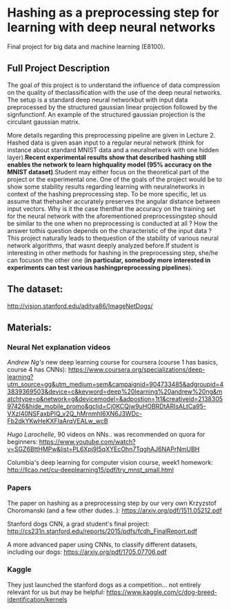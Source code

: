 # Hashing as a preprocessing step for learning with deep neural networks

Final project for big data and machine learning (E8100). 

## Full Project Description

The  goal  of  this  project  is  to  understand  the  influence  of  data  compression  on  the  quality  of  theclassification with the use of the deep neural networks.  The setup is a standard deep neural networkbut with input data preprocessed by the structured gaussian linear projection followed by the signfunctionf.  An example of the structured gaussian projection is the circulant gaussian matrix.

More details regarding this preprocessing pipeline are given in Lecture 2.  Hashed data is given asan input to a regular neural network (think for instance about standard MNIST data and a neuralnetwork with one hidden layer).**Recent experimental results show that described hashing still enables the network to learn highquality model (95% accuracy on the MNIST dataset)**.Student may either focus on the theoretical part of the project or the experimental one.  One of the goals of the project would be to show some stability results regarding learning with neuralnetworks in context of the hashing preprocessing step.  To be more specific, let us assume that thehasher  accurately  preserves  the  angular  distance  between  input  vectors.   Why  is  it  the  case  thenthat the accuracy on the training set for the neural network with the aforementioned preprocessingstep should be similar to the one when no preprocessing is conducted at all ?  How the answer tothis question depends on the characteristic of the input data ?  This project naturally leads to thequestion of the stability of various neural network algorithms,  that wasnt deeply analyzed before.If student is interesting in other methods for hashing in the preprocessing step,  she/he can focuson the other one (**in particular, somebody more interested in experiments can test various hashingpreprocessing pipelines**).

## The dataset:

http://vision.stanford.edu/aditya86/ImageNetDogs/

## Materials:

### Neural Net explanation videos

*Andrew Ng's* new deep learning course for coursera (course 1 has basics, course 4 has CNNs):
https://www.coursera.org/specializations/deep-learning?utm_source=gg&utm_medium=sem&campaignid=904733485&adgroupid=43839369503&device=c&keyword=deep%20learning%20andrew%20ng&matchtype=p&network=g&devicemodel=&adpostion=1t1&creativeid=213830597426&hide_mobile_promo&gclid=Cj0KCQjw9uHOBRDtARIsALtCa95-VXzI40NSFaxbPlQ_v2Q_hMrnmhI6XN6J3WDc-Fb2dkYKwHeKXFIaArqVEALw_wcB 

*Hugo Larochelle*, 90 videos on NNs.. was recommended on quora for beginners:
https://www.youtube.com/watch?v=SGZ6BttHMPw&list=PL6Xpj9I5qXYEcOhn7TqghAJ6NAPrNmUBH

Columbia's deep learning for computer vision course, week1 homework:
http://llcao.net/cu-deeplearning15/pdf/try_mnst_small.html 

### Papers

The paper on hashing as a preprocessing step by our very own Krzyzstof Choromanski (and a few other dudes..):
https://arxiv.org/pdf/1511.05212.pdf

Stanford dogs CNN, a grad student's final project:
http://cs231n.stanford.edu/reports/2015/pdfs/fcdh_FinalReport.pdf 

A more advanced paper using CNNs, to classify different datasets, including our dogs:
https://arxiv.org/pdf/1705.07706.pdf

### Kaggle

They just launched the stanford dogs as a competition... not entirely relevant for us but may be helpful:
https://www.kaggle.com/c/dog-breed-identification/kernels

